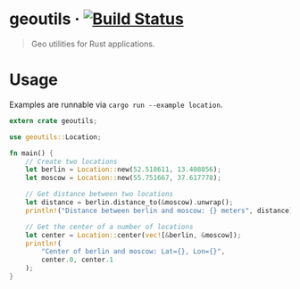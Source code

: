 # geoutils &middot; [![Build Status](https://travis-ci.com/srishanbhattarai/geoutils.svg?branch=master)](https://travis-ci.com/srishanbhattarai/geoutils)

> Geo utilities for Rust applications.

# Usage
Examples are runnable via `cargo run --example location`.

```rust
extern crate geoutils;

use geoutils::Location;

fn main() {
    // Create two locations
    let berlin = Location::new(52.518611, 13.408056);
    let moscow = Location::new(55.751667, 37.617778);

    // Get distance between two locations
    let distance = berlin.distance_to(&moscow).unwrap();
    println!("Distance between berlin and moscow: {} meters", distance);

    // Get the center of a number of locations
    let center = Location::center(vec![&berlin, &moscow]);
    println!(
        "Center of berlin and moscow: Lat={}, Lon={}",
        center.0, center.1
    );
}
```
